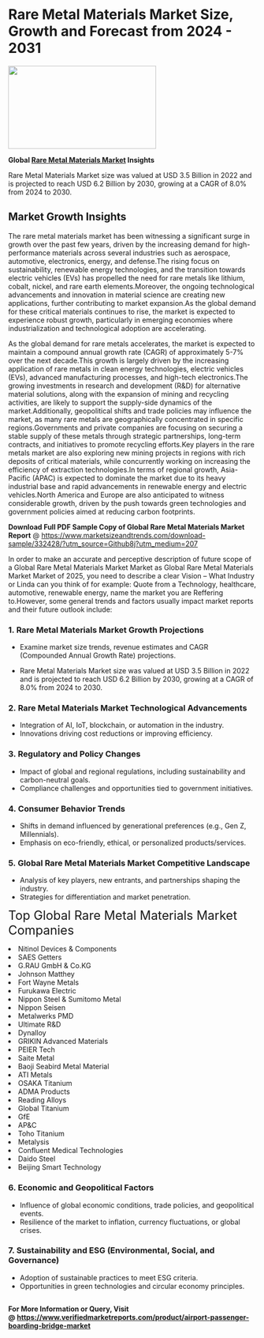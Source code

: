 <H1>Rare Metal Materials Market Size, Growth and Forecast from 2024 - 2031</H1><img class="aligncenter size-medium wp-image-584254" src="https://thirdeyenews.in/wp-content/uploads/2024/09/Global-Market-Research-300x168.jpeg" alt="" width="300" height="168" /><p><strong>Global&nbsp;<a href="https://www.marketsizeandtrends.com/download-sample/332428/?utm_source=Github8j?utm_medium=207">Rare Metal Materials Market</a> Insights</strong></p><p>Rare Metal Materials Market size was valued at USD 3.5 Billion in 2022 and is projected to reach USD 6.2 Billion by 2030, growing at a CAGR of 8.0% from 2024 to 2030.</p><p><h2>Market Growth Insights</h2> <p>The rare metal materials market has been witnessing a significant surge in growth over the past few years, driven by the increasing demand for high-performance materials across several industries such as aerospace, automotive, electronics, energy, and defense.The rising focus on sustainability, renewable energy technologies, and the transition towards electric vehicles (EVs) has propelled the need for rare metals like lithium, cobalt, nickel, and rare earth elements.Moreover, the ongoing technological advancements and innovation in material science are creating new applications, further contributing to market expansion.As the global demand for these critical materials continues to rise, the market is expected to experience robust growth, particularly in emerging economies where industrialization and technological adoption are accelerating.</p> <p>As the global demand for rare metals accelerates, the market is expected to maintain a compound annual growth rate (CAGR) of approximately 5-7% over the next decade.This growth is largely driven by the increasing application of rare metals in clean energy technologies, electric vehicles (EVs), advanced manufacturing processes, and high-tech electronics.The growing investments in research and development (R&D) for alternative material solutions, along with the expansion of mining and recycling activities, are likely to support the supply-side dynamics of the market.Additionally, geopolitical shifts and trade policies may influence the market, as many rare metals are geographically concentrated in specific regions.Governments and private companies are focusing on securing a stable supply of these metals through strategic partnerships, long-term contracts, and initiatives to promote recycling efforts.Key players in the rare metals market are also exploring new mining projects in regions with rich deposits of critical materials, while concurrently working on increasing the efficiency of extraction technologies.In terms of regional growth, Asia-Pacific (APAC) is expected to dominate the market due to its heavy industrial base and rapid advancements in renewable energy and electric vehicles.North America and Europe are also anticipated to witness considerable growth, driven by the push towards green technologies and government policies aimed at reducing carbon footprints.</p><p><span class=""><strong>Download Full PDF Sample Copy of Global Rare Metal Materials Market Report</strong> @ <a href="https://www.marketsizeandtrends.com/download-sample/332428/?utm_source=Github8j?utm_medium=207" target="_blank">https://www.marketsizeandtrends.com/download-sample/332428/?utm_source=Github8j?utm_medium=207</a></span></p><p>In order to make an accurate and perceptive description of future scope of a Global&nbsp;Rare Metal Materials Market Market as Global&nbsp;Rare Metal Materials Market Market of 2025, you need to describe a clear Vision &ndash; What Industry or Linda can you think of for example: Quote from a Technology, healthcare, automotive, renewable energy, name the market you are Reffering to.However, some general trends and factors usually impact market reports and their future outlook include:</p><h3>1.&nbsp;<strong>Rare Metal Materials Market Growth Projections</strong></h3><ul><li>Examine market size trends, revenue estimates and CAGR (Compounded Annual Growth Rate) projections.</li><li><p>Rare Metal Materials Market size was valued at USD 3.5 Billion in 2022 and is projected to reach USD 6.2 Billion by 2030, growing at a CAGR of 8.0% from 2024 to 2030.</p></li></ul><h3>2.&nbsp;<strong>Rare Metal Materials Market Technological Advancements</strong></h3><ul><li>Integration of AI, IoT, blockchain, or automation in the industry.</li><li>Innovations driving cost reductions or improving efficiency.</li></ul><h3>3.&nbsp;<strong>Regulatory and Policy Changes</strong></h3><ul><li>Impact of global and regional regulations, including sustainability and carbon-neutral goals.</li><li>Compliance challenges and opportunities tied to government initiatives.</li></ul><h3>4.&nbsp;<strong>Consumer Behavior Trends</strong></h3><ul><li>Shifts in demand influenced by generational preferences (e.g., Gen Z, Millennials).</li><li>Emphasis on eco-friendly, ethical, or personalized products/services.</li></ul><h3>5.&nbsp;<strong>Global Rare Metal Materials Market Competitive Landscape</strong></h3><ul><li>Analysis of key players, new entrants, and partnerships shaping the industry.</li><li>Strategies for differentiation and market penetration.</li></ul><p data-pm-slice="1 1 []"><span style="color: inherit; font-family: inherit; font-size: 25px;">Top Global Rare Metal Materials Market Companies</span></p><div class="" data-test-id=""><p><li>Nitinol Devices & Components</li><li> SAES Getters</li><li> G.RAU GmbH & Co.KG</li><li> Johnson Matthey</li><li> Fort Wayne Metals</li><li> Furukawa Electric</li><li> Nippon Steel & Sumitomo Metal</li><li> Nippon Seisen</li><li> Metalwerks PMD</li><li> Ultimate R&D</li><li> Dynalloy</li><li> GRIKIN Advanced Materials</li><li> PEIER Tech</li><li> Saite Metal</li><li> Baoji Seabird Metal Material</li><li> ATI Metals</li><li> OSAKA Titanium</li><li> ADMA Products</li><li> Reading Alloys</li><li> Global Titanium</li><li> GfE</li><li> AP&C</li><li> Toho Titanium</li><li> Metalysis</li><li> Confluent Medical Technologies</li><li> Daido Steel</li><li> Beijing Smart Technology</li></p></div><h3>6.&nbsp;<strong>Economic and Geopolitical Factors</strong></h3><ul><li>Influence of global economic conditions, trade policies, and geopolitical events.</li><li>Resilience of the market to inflation, currency fluctuations, or global crises.</li></ul><h3>7.&nbsp;<strong>Sustainability and ESG (Environmental, Social, and Governance)</strong></h3><ul><li>Adoption of sustainable practices to meet ESG criteria.</li><li>Opportunities in green technologies and circular economy principles.</li></ul><h2><strong style="font-size: 14px;">For More Information or Query, Visit @&nbsp;</strong><a style="background-color: #ffffff; font-size: 14px;" href="https://www.marketsizeandtrends.com/report/rare-metal-materials-market/" target="_blank">https://www.verifiedmarketreports.com/product/airport-passenger-boarding-bridge-market</a></h2>